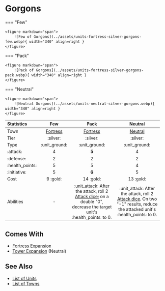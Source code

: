 # Gorgons

=== "Few"

    <figure markdown="span">
        ![Few of Gorgons](../assets/units-fortress-silver-gorgons-few.webp){ width="340" align=right }
    </figure>

=== "Pack"

    <figure markdown="span">
        ![Pack of Gorgons](../assets/units-fortress-silver-gorgons-pack.webp){ width="340" align=right }
    </figure>

=== "Neutral"

    <figure markdown="span">
        ![Neutral Gorgons](../assets/units-neutral-silver-gorgons.webp){ width="340" align=right }
    </figure>


| Statistics | Few | Pack | Neutral |
| :--- | :---: | :---: | :---: |
| Town | [Fortress](../towns/fortress.md) | [Fortress](../towns/fortress.md) | [Neutral](../towns/neutral.md) |
| Tier | :silver: | :silver: | :silver: |
| Type | :unit_ground: | :unit_ground: | :unit_ground: |
| :attack: | 4 | **5** | 4 |
| :defense: | 2 | 2 | 2 |
| :health_points: | 5 | 5 | 4 |
| :initiative: | 5 | **6** | 5 |
| Cost | 9 :gold: | 14 :gold: | 13 :gold: |
| Abilities | - | :unit_attack: After the attack, roll 2 [Attack dice](../dice.md#attack-die); on a double "0", decrease the target unit's :health_points: to 0. | :unit_attack: After the attack, roll 2 [Attack dice](../dice.md#attack-die). On two "-1" results, reduce the attacked unit's :health_points: to 0. |


## Comes With

- [Fortress Expansion](../content.md)
- [Tower Expansion](../content.md) (Neutral)


## See Also

- [List of Units](index.md)
- [List of Towns](../towns/index.md)